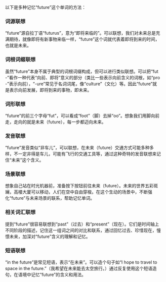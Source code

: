 以下是多种记忆“future”这个单词的方法：

### 词源联想
“future”源自拉丁语“futurus”，意为“即将来临的”。可以联想，我们对未来总是充满期待，就像即将有新事物来临一样，“future”这个词就代表着即将到来的时间，也就是未来。

### 词根词缀联想
虽然“future”本身不属于典型的词根词缀构成，但可以进行类似联想。可以把“fut -”看作一种代表“向前、即将”意义的部分（类比一些表示向前含义的词根，如“pro -”表示向前），“-ure”常见于名词词尾，像“culture”（文化）等。因此“future”就是表示向前发展，即将到来的事物，即未来。

### 词形联想
“future”的前三个字母“fut”，可以看成“foot”（脚）去掉“oo”。想象我们用脚向前走，走向的就是未来（future），每一步都迈向未来。

### 发音联想
“future”发音类似“非车儿”，可以联想，在未来（future）交通方式可能多种多样，不一定非得是车儿，可能有飞行的交通工具等，通过这种奇特的发音联想来记住“未来”这个含义。

### 场景联想
想象自己站在时光机器前，准备按下按钮前往未来（future）。未来的世界五彩斑斓，高楼大厦可以移动，人们在空中自由穿梭。在这个生动的场景中，不断强化“future”与未来场景的联系，帮助记忆单词。

### 相关词汇联想
提到“future”很容易联想到“past”（过去）和“present”（现在）。它们是时间轴上不同阶段的描述，记住这一组词之间的对比和联系，通过回忆过去、珍惜现在，憧憬未来，加深对“future”含义的理解和记忆。

### 短语联想
“in the future”是常见短语，表示“在未来”。可以造个句子如“I hope to travel to space in the future.”（我希望在未来能去太空旅行。）通过反复使用这个短语造句，在语境中记忆“future”的含义和用法。 